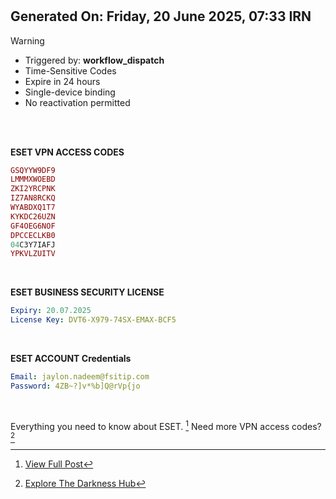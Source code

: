 #
## Generated On: Friday, 20 June 2025, 07:33 IRN

> [!WARNING]
>
> - Triggered by: **workflow_dispatch**
> - Time-Sensitive Codes
> - Expire in 24 hours
> - Single-device binding
> - No reactivation permitted <br><br/>

<br/>

**ESET VPN ACCESS CODES**

```ruby
GSQYYW9DF9
LMMMXWOEBD
ZKI2YRCPNK
IZ7AN8RCKQ
WYABDXQ1T7
KYKDC26UZN
GF4OEG6NOF
DPCCECLKB0
04C3Y7IAFJ
YPKVLZUITV
```
<br/>

**ESET BUSINESS SECURITY LICENSE**

```yml
Expiry: 20.07.2025
License Key: DVT6-X979-74SX-EMAX-BCF5
```
<br/>

**ESET ACCOUNT Credentials**

```yml
Email: jaylon.nadeem@fsitip.com
Password: 4ZB~?]v*%b]Q@rVp{jo
```
<br/>

Everything you need to know about ESET. [^1]
Need more VPN access codes? [^2]
<br/>

[^1]: [View Full Post](https://t.me/F_NiREvil/2113)

[^2]: [Explore The Darkness Hub](https://t.me/Eset_key_trial)

